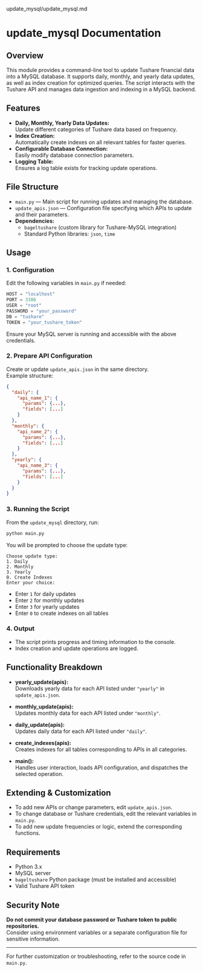 update_mysql/update_mysql.md
# update_mysql Documentation

## Overview

This module provides a command-line tool to update Tushare financial data into a MySQL database. It supports daily, monthly, and yearly data updates, as well as index creation for optimized queries. The script interacts with the Tushare API and manages data ingestion and indexing in a MySQL backend.

## Features

- **Daily, Monthly, Yearly Data Updates:**  
  Update different categories of Tushare data based on frequency.
- **Index Creation:**  
  Automatically create indexes on all relevant tables for faster queries.
- **Configurable Database Connection:**  
  Easily modify database connection parameters.
- **Logging Table:**  
  Ensures a log table exists for tracking update operations.

## File Structure

- `main.py` — Main script for running updates and managing the database.
- `update_apis.json` — Configuration file specifying which APIs to update and their parameters.
- **Dependencies:**  
  - `bageltushare` (custom library for Tushare-MySQL integration)
  - Standard Python libraries: `json`, `time`

## Usage

### 1. Configuration

Edit the following variables in `main.py` if needed:

```python
HOST = "localhost"
PORT = 3306
USER = "root"
PASSWORD = "your_password"
DB = "tushare"
TOKEN = "your_tushare_token"
```

Ensure your MySQL server is running and accessible with the above credentials.

### 2. Prepare API Configuration

Create or update `update_apis.json` in the same directory.  
Example structure:

```json
{
  "daily": {
    "api_name_1": {
      "params": {...},
      "fields": [...]
    }
  },
  "monthly": {
    "api_name_2": {
      "params": {...},
      "fields": [...]
    }
  },
  "yearly": {
    "api_name_3": {
      "params": {...},
      "fields": [...]
    }
  }
}
```

### 3. Running the Script

From the `update_mysql` directory, run:

```bash
python main.py
```

You will be prompted to choose the update type:

```
Choose update type:
1. Daily
2. Monthly
3. Yearly
0. Create Indexes
Enter your choice:
```

- Enter `1` for daily updates
- Enter `2` for monthly updates
- Enter `3` for yearly updates
- Enter `0` to create indexes on all tables

### 4. Output

- The script prints progress and timing information to the console.
- Index creation and update operations are logged.

## Functionality Breakdown

- **yearly_update(apis):**  
  Downloads yearly data for each API listed under `"yearly"` in `update_apis.json`.

- **monthly_update(apis):**  
  Updates monthly data for each API listed under `"monthly"`.

- **daily_update(apis):**  
  Updates daily data for each API listed under `"daily"`.

- **create_indexes(apis):**  
  Creates indexes for all tables corresponding to APIs in all categories.

- **main():**  
  Handles user interaction, loads API configuration, and dispatches the selected operation.

## Extending & Customization

- To add new APIs or change parameters, edit `update_apis.json`.
- To change database or Tushare credentials, edit the relevant variables in `main.py`.
- To add new update frequencies or logic, extend the corresponding functions.

## Requirements

- Python 3.x
- MySQL server
- `bageltushare` Python package (must be installed and accessible)
- Valid Tushare API token

## Security Note

**Do not commit your database password or Tushare token to public repositories.**  
Consider using environment variables or a separate configuration file for sensitive information.

---

For further customization or troubleshooting, refer to the source code in `main.py`.